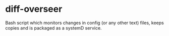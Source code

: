 # diff-overseer
Bash script which monitors changes in config (or any other text) files, keeps copies and is packaged as a systemD service.
